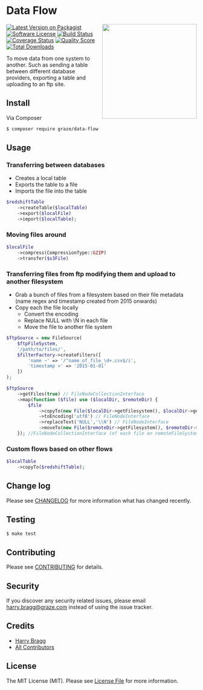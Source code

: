 # Data Flow

<img align="right" src="http://media2.giphy.com/media/eYkKx0gbmavMQ/giphy.gif" width="250" />

[![Latest Version on Packagist](https://img.shields.io/packagist/v/graze/data-flow.svg?style=flat-square)](https://packagist.org/packages/graze/data-flow)
[![Software License](https://img.shields.io/badge/license-MIT-brightgreen.svg?style=flat-square)](LICENSE.md)
[![Build Status](https://img.shields.io/travis/graze/data-flow/master.svg?style=flat-square)](https://travis-ci.org/graze/data-flow)
[![Coverage Status](https://img.shields.io/scrutinizer/coverage/g/graze/data-flow.svg?style=flat-square)](https://scrutinizer-ci.com/g/graze/data-flow/code-structure)
[![Quality Score](https://img.shields.io/scrutinizer/g/graze/data-flow.svg?style=flat-square)](https://scrutinizer-ci.com/g/graze/data-flow)
[![Total Downloads](https://img.shields.io/packagist/dt/graze/data-flow.svg?style=flat-square)](https://packagist.org/packages/graze/data-flow)

To move data from one system to another. Such as sending a table between different database providers, exporting a table and uploading to an ftp site.

## Install

Via Composer

```bash
$ composer require graze/data-flow
```

## Usage

### Transferring between databases

- Creates a local table
- Exports the table to a file
- Imports the file into the table

```php
$redshiftTable
    ->createTable($localTable)
    ->export($localFile)
    ->import($localTable);
```

### Moving files around
```php
$localFile
    ->compress(CompressionType::GZIP)
    ->transfer($s3File)
```

### Transferring files from ftp modifying them and upload to another filesystem

- Grab a bunch of files from a filesystem based on their file metadata (name regex and timestamp created from 2015 onwards)
- Copy each the file locally
  - Convert the encoding
  - Replace NULL with \\N in each file
  - Move the file to another file system

```php
$ftpSource = new FileSource(
    $ftpFileSystem,
    '/path/to/files/',
    $filterFactory->createFilters([
        'name ~' => '/^name_of_file_\d+.csv$/i',
        'timestamp >' => '2015-01-01'
    ])
);

$ftpSource
    ->getFiles(true) // FileNodeCollectionInterface
    ->map(function ($file) use ($localDir, $remoteDir) {
        $file
            ->copyTo(new File($localDir->getFilesystem(), $localDir->getDirectory() . $file->getFilename()) // FileNodeInterface
            ->toEncoding('utf8') // FileNodeInterface
            ->replaceText('NULL','\\N') // FileNodeInterface
            ->moveTo(new File($remoteDir->getFilesystem(), $remoteDir->getDirectory() . $file->getFilename()); // FileNodeInterface
    }); //FileNodeCollectionInterface (of each file on remoteFileSystem)
```

### Custom flows based on other flows
```php
$localTable
    ->copyTo($redshiftTable);
```

## Change log

Please see [CHANGELOG](CHANGELOG.md) for more information what has changed recently.

## Testing

``` bash
$ make test
```

## Contributing

Please see [CONTRIBUTING](CONTRIBUTING.md) for details.

## Security

If you discover any security related issues, please email harry.bragg@graze.com instead of using the issue tracker.

## Credits

- [Harry Bragg](https://github.com/h-bragg)
- [All Contributors](../../contributors)

## License

The MIT License (MIT). Please see [License File](LICENSE.md) for more information.

